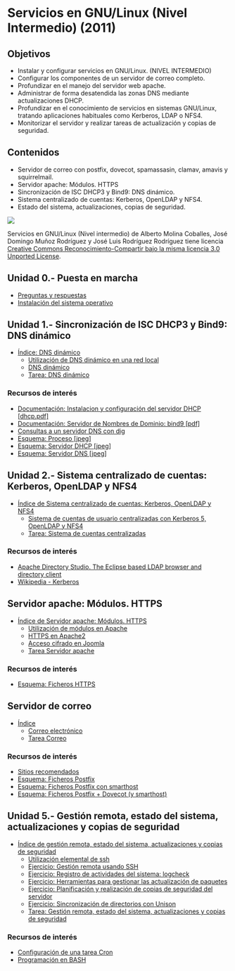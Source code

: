 # Servicios en GNU/Linux (Nivel Intermedio) (2011)

## Objetivos

* Instalar y configurar servicios en GNU/Linux. (NIVEL INTERMEDIO)
* Configurar los componentes de un servidor de correo completo.
* Profundizar en el manejo del servidor web apache.
* Administrar de forma desatendida las zonas DNS mediante actualizaciones DHCP.
* Profundizar en el conocimiento de servicios en sistemas GNU/Linux, tratando aplicaciones habituales como Kerberos, LDAP o NFS4.
* Monitorizar el servidor y realizar tareas de actualización y copias de seguridad.

## Contenidos

* Servidor de correo con postfix, dovecot, spamassasin, clamav, amavis y squirrelmail.
* Servidor apache: Módulos. HTTPS
* Sincronización de ISC DHCP3 y Bind9: DNS dinámico.
* Sistema centralizado de cuentas: Kerberos, OpenLDAP y NFS4.
* Estado del sistema, actualizaciones, copias de seguridad.

[![](http://i.creativecommons.org/l/by-sa/3.0/88x31.png)](http://creativecommons.org/licenses/by-sa/3.0/)

Servicios en GNU/Linux (Nivel intermedio) de Alberto Molina Coballes, José Domingo Muñoz Rodríguez y José Luis Rodríguez Rodríguez tiene licencia [Creative Commons Reconocimiento-Compartir bajo la misma licencia 3.0 Unported License](http://creativecommons.org/licenses/by-sa/3.0/).

## Unidad 0.- Puesta en marcha

* [Preguntas y respuestas](doc/Preguntas_y_respuestas.md)
* [Instalación del sistema operativo](doc/Instalacion_del_sistema_operativo.md)

## Unidad 1.- Sincronización de ISC DHCP3 y Bind9: DNS dinámico

* [Índice: DNS dinámico](doc/Indice_DNS_dinamico.md)
    * [Utilización de DNS dinámico en una red local](doc/Utilizacion_de_DNS_dinamico_en_una_red_local.md)
    * [DNS dinámico](files/ddns.pdf)
    * [Tarea: DNS dinámico](doc/Tarea_DNS_dinamico.md)

### Recursos de interés 

* [Documentación: Instalacion y configuración del servidor DHCP [dhcp.pdf]](http://www.josedomingo.org/web/mod/resource/view.php?id=2057)
* [Documentación: Servidor de Nombres de Dominio: bind9 [pdf]](http://www.josedomingo.org/web/mod/resource/view.php?id=2062)
* [Consultas a un servidor DNS con dig](doc/Consultas_a_un_servidor_DNS_con_dig.md)
* [Esquema: Proceso [jpeg]](files/EsquemaProceso.jpeg)
* [Esquema: Servidor DHCP [jpeg]](files/EsquemaFicherosDHCP.jpeg)
* [Esquema: Servidor DNS [jpeg]](files/EsquemaFicherosDNS.jpeg)

## Unidad 2.- Sistema centralizado de cuentas: Kerberos, OpenLDAP y NFS4

* [Índice de Sistema centralizado de cuentas: Kerberos, OpenLDAP y NFS4](doc/Indice_de_Sistema_centralizado_de_cuentas_Kerberos,_OpenLDAP_y_NFS4.md)
    * [Sistema de cuentas de usuario centralizadas con Kerberos 5, OpenLDAP y NFS4](files/krb_ldap.pdf)
    * [Tarea: Sistema de cuentas centralizadas](doc/Tarea_Sistema_de_cuentas_centralizadas.md)

### Recursos de interés

* [Apache Directory Studio. The Eclipse based LDAP browser and directory client](http://directory.apache.org/studio/)
* [Wikipedia - Kerberos](http://es.wikipedia.org/wiki/Kerberos)

## Servidor apache: Módulos. HTTPS

* [Índice de Servidor apache: Módulos. HTTPS](doc/Indice_de_Servidor_apache_Modulos._HTTPS.md)
    * [Utilización de módulos en Apache](files/apache-modular.pdf)
    * [HTTPS en Apache2](files/https.pdf)
    * [Acceso cifrado en Joomla](files/joomla-cifrado.pdf)
    * [Tarea Servidor apache](doc/Tarea_Servidor_apache.md)

### Recursos de interés

* [Esquema: Ficheros HTTPS](files/EsquemaFicherosHTTPS.jpeg)

## Servidor de correo

* [Índice](doc/Indice.md)
    * [Correo electrónico](files/correo-e.pdf)
    * [Tarea Correo](doc/Tarea_Correo.md)

### Recursos de interés

* [Sitios recomendados](doc/Sitios_recomendados.md)
* [Esquema: Ficheros Postfix](files/1-estructuraficheros.jpg)
* [Esquema: Ficheros Postfix con smarthost](files/16-FicherosSmarthost.jpeg)
* [Esquema: Ficheros Postfix + Dovecot (y smarthost)](files/18-FicherosDovecot.jpeg)

## Unidad 5.- Gestión remota, estado del sistema, actualizaciones y copias de seguridad

* [Índice de gestión remota, estado del sistema, actualizaciones y copias de seguridad](doc/Indice_de_gestion_remota,_estado_del_sistema,_actualizaciones_y_copias_de_seguridad.md)
    * [Utilización elemental de ssh](files/ssh.pdf)
    * [Ejercicio: Gestión remota usando SSH](doc/Ejercicio_Gestion_remota_usando_SSH.md)
    * [Ejercicio: Registro de actividades del sistema: logcheck](doc/Ejercicio_Registro_de_actividades_del_sistema_logcheck.md)
    * [Ejercicio: Herramientas para gestionar las actualización de paquetes](doc/Ejercicio_Herramientas_para_gestionar_las_actualizacion_de_paquetes.md)
    * [Ejercicio: Planificación y realización de copias de seguridad del servidor](doc/Ejercicio_Planificacion_y_realizacion_de_copias_de_seguridad_del_servidor.md)
    * [Ejercicio: Sincronización de directorios con Unison](doc/Ejercicio_Sincronizacion_de_directorios_con_Unison.md)
    * [Tarea: Gestión remota, estado del sistema, actualizaciones y copias de seguridad](doc/Tarea_Gestion_remota,_estado_del_sistema,_actualizaciones_y_copias_de_seguridad.md)


### Recursos de interés

* [Configuración de una tarea Cron](http://www.linuca.org/body.phtml?nIdNoticia=256)
* [Programación en BASH](http://xinfo.sourceforge.net/documentos/bash-scripting/bash-script-2.0.html)
